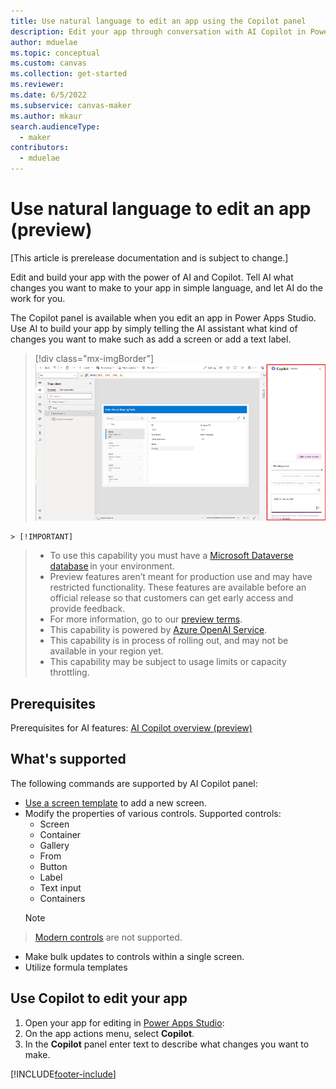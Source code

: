 ```yaml
---
title: Use natural language to edit an app using the Copilot panel
description: Edit your app through conversation with AI Copilot in Power Apps Studio.
author: mduelae
ms.topic: conceptual
ms.custom: canvas
ms.collection: get-started
ms.reviewer: 
ms.date: 6/5/2022
ms.subservice: canvas-maker
ms.author: mkaur
search.audienceType: 
  - maker
contributors:
  - mduelae
---
```


# Use natural language to edit an app (preview)

[This article is prerelease documentation and is subject to change.]

Edit and build your app with the power of AI and Copilot. Tell AI what changes you want to make to your app in simple language, and let AI do the work for you.

The Copilot panel is available when you edit an app in Power Apps Studio. Use AI to build your app by simply telling the AI assistant what kind of changes you want to make such as add a screen or add a text label.

> [!div class="mx-imgBorder"]
> ![Copilot panel.](media/artificial-intelligence/copilot-pane.png)

    > [!IMPORTANT]
> - To use this capability you must have a [Microsoft Dataverse database](/power-platform/admin/create-database) in your environment.
> - Preview features aren’t meant for production use and may have restricted functionality. These features are available before an official release so that customers can get early access and provide feedback.
> - For more information, go to our [preview terms](https://go.microsoft.com/fwlink/?linkid=2189520).
> - This capability is powered by [ Azure OpenAI Service](/azure/cognitive-services/openai/overview).
> - This capability is in process of rolling out, and may not be available in your region yet.
> - This capability may be subject to usage limits or capacity throttling.


## Prerequisites

Prerequisites for AI features: [AI Copilot overview (preview)](ai-overview.md)

## What's supported

The following commands are supported by AI Copilot panel:

- [Use a screen template](add-screen-context-variables.md) to add a new screen.
- Modify the properties of various controls. Supported controls: 
    - Screen
    - Container
    - Gallery
    - From
    - Button
    - Label
    - Text input
    - Containers 
     > [!NOTE]
> [Modern controls](controls/modern-controls/overview-modern-controls.md) are not supported.
- Make bulk updates to controls within a single screen.
- Utilize formula templates

## Use Copilot to edit your app

1. Open your app for editing in [Power Apps Studio](https://create.powerapps.com):
1. On the app actions menu, select **Copilot**.
1. In the **Copilot** panel enter text to describe what changes you want to make.


[!INCLUDE[footer-include](../../includes/footer-banner.md)]
